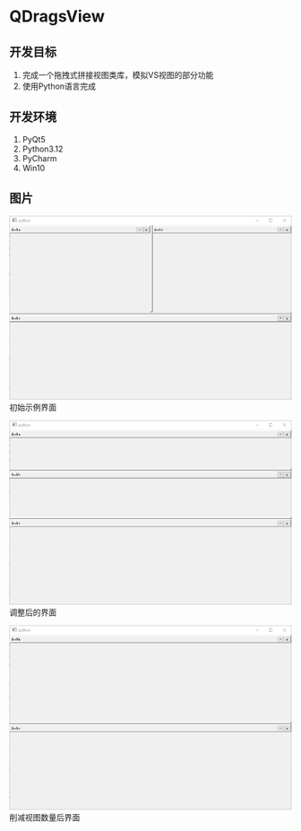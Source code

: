 # QDragsView
## 开发目标
1. 完成一个拖拽式拼接视图类库，模拟VS视图的部分功能
2. 使用Python语言完成

## 开发环境
1. PyQt5
2. Python3.12
3. PyCharm
4. Win10

## 图片
![初始界面](full.png)
初始示例界面


![调整后界面](adjust.png)
调整后的界面


![削减视图后界面](reduce.png)
削减视图数量后界面